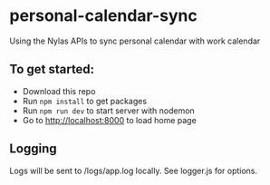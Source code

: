 # personal-calendar-sync
Using the Nylas APIs to sync personal calendar with work calendar

## To get started:
* Download this repo
* Run `npm install` to get packages
* Run `npm run dev` to start server with nodemon
* Go to [http://localhost:8000](http://localhost:8000) to load home page

## Logging
Logs will be sent to /logs/app.log locally.  See logger.js for options.